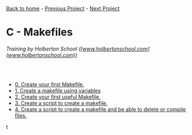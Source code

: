 [Back to home](/README.md) - [Previous Project](/hello_world/README.md) - [Next Project](/malloc_free/README.md)

# C - Makefiles
###### Training by Holberton School ([www.holbertonschool.com](www.holbertonschool.com))
&nbsp;
- [0. Create your first Makefile.](0-Makefile)
- [1. Create a makefile using variables](1-Makefile)
- [2. Create your first useful Makefile.](2-Makefile)
- [3. Create a script to create a makefile.](3-Makefile)
- [4. Create a script to create a makefile and be able to delete or compile files.](4-Makefile)
 
t
 
